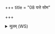 +++
title = "08 यत्ते सोम"

+++
<details><summary>मूलम् (WS)</summary>

यत्ते सोम गवाशिरो यवाशिरो भजामहे ।  
वातापे पीव इद्भव ॥ ८ ॥
</details>